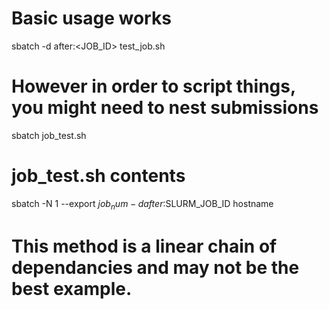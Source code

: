 
# Basic usage works
sbatch -d after:<JOB_ID> test_job.sh

# However in order to script things, you might need to nest submissions
sbatch job_test.sh

# job_test.sh contents
sbatch -N 1 --export $job_num -d after:$SLURM_JOB_ID hostname

# This method is a linear chain of dependancies and may not be the best example.

